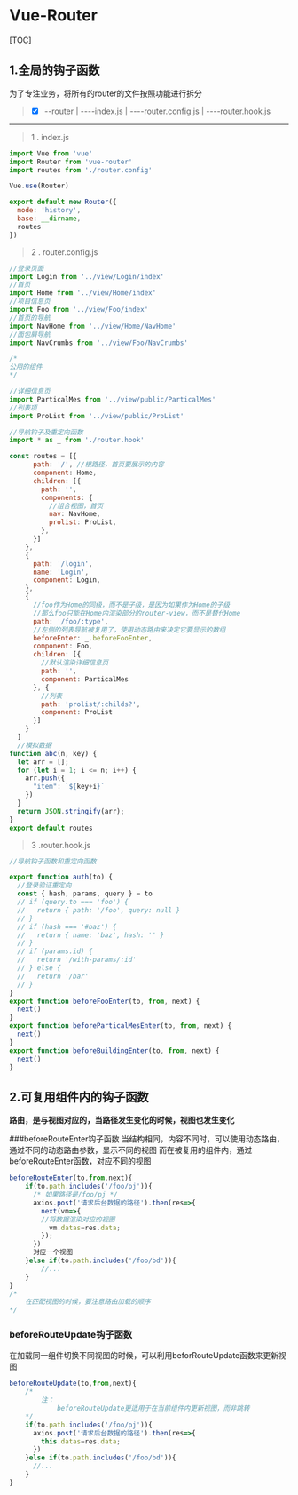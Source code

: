 ﻿# Vue-Router

[TOC]

1.全局的钩子函数
---
为了专注业务，将所有的router的文件按照功能进行拆分
> - [x] --router
| ----index.js
| ----router.config.js
| ----router.hook.js

---
> 1 . index.js
```javascript
import Vue from 'vue'
import Router from 'vue-router'
import routes from './router.config'

Vue.use(Router)

export default new Router({
  mode: 'history',
  base: __dirname,
  routes
})
```

> 2 .  router.config.js
```javascript
//登录页面
import Login from '../view/Login/index'
//首页
import Home from '../view/Home/index'
//项目信息页
import Foo from '../view/Foo/index'
//首页的导航
import NavHome from '../view/Home/NavHome'
//面包屑导航
import NavCrumbs from '../view/Foo/NavCrumbs'

/*
公用的组件
*/

//详细信息页
import ParticalMes from '../view/public/ParticalMes'
//列表项
import ProList from '../view/public/ProList'

//导航钩子及重定向函数
import * as _ from './router.hook'

const routes = [{
      path: '/', //根路径，首页要展示的内容
      component: Home,
      children: [{
        path: '',
        components: {
          //组合视图，首页
          nav: NavHome,
          prolist: ProList,
        },
      }]
    },
    {
      path: '/login',
      name: 'Login',
      component: Login,
    },
    {
      //foo作为Home的同级，而不是子级，是因为如果作为Home的子级
      //那么foo只能在Home内渲染部分的router-view，而不是替代Home
      path: '/foo/:type',
      //左侧的列表导航被复用了，使用动态路由来决定它要显示的数组
      beforeEnter: _.beforeFooEnter,
      component: Foo,
      children: [{
        //默认渲染详细信息页
        path: '',
        component: ParticalMes
      }, {
        //列表
        path: 'prolist/:childs?',
        component: ProList
      }]
    }
  ]
  //模拟数据
function abc(n, key) {
  let arr = [];
  for (let i = 1; i <= n; i++) {
    arr.push({
      "item": `${key+i}`
    })
  }
  return JSON.stringify(arr);
}
export default routes
```
> 3 .router.hook.js
```javascript
//导航钩子函数和重定向函数

export function auth(to) {
  //登录验证重定向
  const { hash, params, query } = to
  // if (query.to === 'foo') {
  //   return { path: '/foo', query: null }
  // }
  // if (hash === '#baz') {
  //   return { name: 'baz', hash: '' }
  // }
  // if (params.id) {
  //   return '/with-params/:id'
  // } else {
  //   return '/bar'
  // }
}
export function beforeFooEnter(to, from, next) {
  next()
}
export function beforeParticalMesEnter(to, from, next) {
  next()
}
export function beforeBuildingEnter(to, from, next) {
  next()
}
```
2.可复用组件内的钩子函数
---
**路由，是与视图对应的，当路径发生变化的时候，视图也发生变化**

###beforeRouteEnter钩子函数
当结构相同，内容不同时，可以使用动态路由，通过不同的动态路由参数，显示不同的视图
而在被复用的组件内，通过beforeRouteEnter函数，对应不同的视图
```javascript
beforeRouteEnter(to,from,next){
    if(to.path.includes('/foo/pj')){
      /* 如果路径是/foo/pj */
      axios.post('请求后台数据的路径').then(res=>{
        next(vm=>{
        //将数据渲染对应的视图
          vm.datas=res.data;
        });
      })
      对应一个视图
    }else if(to.path.includes('/foo/bd')){
        //...
    }
}
/*
    在匹配视图的时候，要注意路由加载的顺序
*/
```
### beforeRouteUpdate钩子函数
在加载同一组件切换不同视图的时候，可以利用beforRouteUpdate函数来更新视图
```javascript
beforeRouteUpdate(to,from,next){
    /*
        注：
            beforeRouteUpdate更适用于在当前组件内更新视图，而非跳转
    */
    if(to.path.includes('/foo/pj')){
      axios.post('请求后台数据的路径').then(res=>{
        this.datas=res.data;
      })
    }else if(to.path.includes('/foo/bd')){
      //...
    }
}
```
